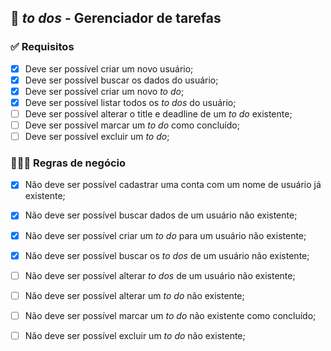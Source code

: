 ## 📃 *to dos* - Gerenciador de tarefas

###  ✅ Requisitos

- [x] Deve ser possível criar um novo usuário;
- [x] Deve ser possível buscar os dados do usuário;
- [x] Deve ser possível criar um novo *to do*;
- [x] Deve ser possível listar todos os *to dos* do usuário;
- [ ] Deve ser possível alterar o title e deadline de um *to do* existente;
- [ ] Deve ser possível marcar um *to do* como concluído;
- [ ] Deve ser possível excluir um *to do*;

### 👩🏽‍💼 Regras de negócio

- [x] Não deve ser possível cadastrar uma conta com um nome de usuário já existente;
- [x] Não deve ser possível buscar dados de um usuário não existente;
- [x] Não deve ser possível criar um *to do* para um usuário não existente;
- [x] Não deve ser possível buscar os *to dos* de um usuário não existente;
- [ ] Não deve ser possível alterar *to dos* de um usuário não existente;
- [ ] Não deve ser possível alterar um *to do* não existente; 
- [ ] Não deve ser possível marcar um *to do* não existente como concluído;
- [ ] Não deve ser possível excluir um *to do* não existente;

